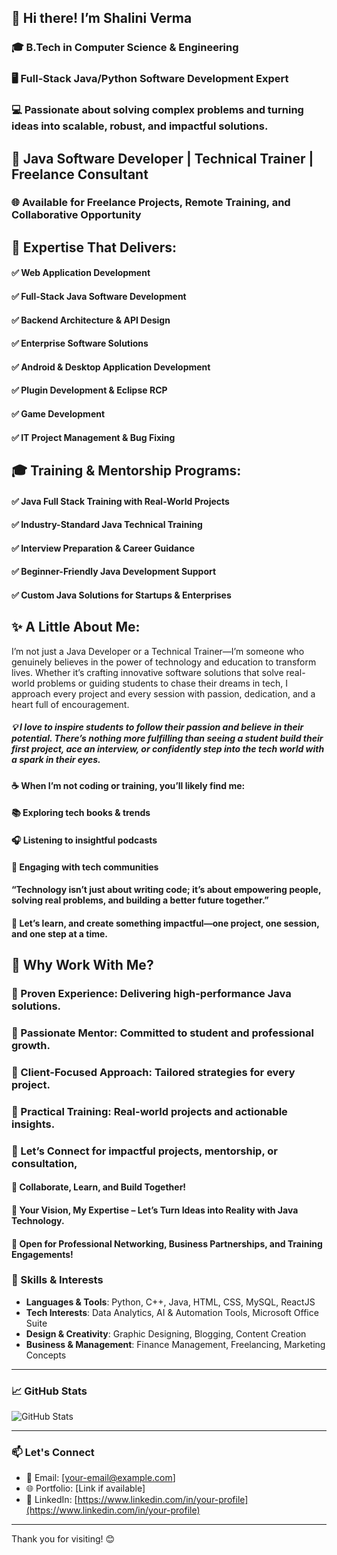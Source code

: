 ## 👋 Hi there! I’m Shalini Verma


### 🎓 B.Tech in Computer Science & Engineering

### 🖥️ Full-Stack Java/Python Software Development Expert

### 💻 Passionate about solving complex problems and turning ideas into scalable, robust, and impactful solutions.



## 🚀 Java Software Developer | Technical Trainer | Freelance Consultant

### 🌐 Available for Freelance Projects, Remote Training, and Collaborative Opportunity 



## 💼 Expertise That Delivers:


#### ✅ Web Application Development
#### ✅ Full-Stack Java Software Development
#### ✅ Backend Architecture & API Design
#### ✅ Enterprise Software Solutions
#### ✅ Android & Desktop Application Development
#### ✅ Plugin Development & Eclipse RCP
#### ✅ Game Development
#### ✅ IT Project Management & Bug Fixing



## 🎓 Training & Mentorship Programs:


#### ✅ Java Full Stack Training with Real-World Projects
#### ✅ Industry-Standard Java Technical Training
#### ✅ Interview Preparation & Career Guidance
#### ✅ Beginner-Friendly Java Development Support
#### ✅ Custom Java Solutions for Startups & Enterprises



## ✨ A Little About Me:


I’m not just a Java Developer or a Technical Trainer—I’m someone who genuinely believes in the power of technology and education to transform lives. Whether it’s crafting innovative software solutions that solve real-world problems or guiding students to chase their dreams in tech, I approach every project and every session with passion, dedication, and a heart full of encouragement.

##### 💡 I love to inspire students to follow their passion and believe in their potential. There’s nothing more fulfilling than seeing a student build their first project, ace an interview, or confidently step into the tech world with a spark in their eyes.

#### ☕ When I’m not coding or training, you’ll likely find me:

#### 📚 Exploring tech books & trends

#### 🎧 Listening to insightful podcasts

#### 💬 Engaging with tech communities

####  “Technology isn’t just about writing code; it’s about empowering people, solving real problems, and building a better future together.”
#### 🚀 Let’s learn, and create something impactful—one project, one session, and one step at a time.



## 🤝 Why Work With Me?


### 🔹 Proven Experience: Delivering high-performance Java solutions.
### 🔹 Passionate Mentor: Committed to student and professional growth.
### 🔹 Client-Focused Approach: Tailored strategies for every project.
### 🔹 Practical Training: Real-world projects and actionable insights.


###  📩 Let’s Connect for impactful projects, mentorship, or consultation, 


#### 🤝 Collaborate, Learn, and Build Together!

#### 🚀 Your Vision, My Expertise – Let’s Turn Ideas into Reality with Java Technology.

#### 🔗 Open for Professional Networking, Business Partnerships, and Training Engagements!


### 🚀 Skills & Interests
- **Languages & Tools**: Python, C++, Java, HTML, CSS, MySQL, ReactJS
- **Tech Interests**: Data Analytics, AI & Automation Tools, Microsoft Office Suite
- **Design & Creativity**: Graphic Designing, Blogging, Content Creation
- **Business & Management**: Finance Management, Freelancing, Marketing Concepts

---

### 📈 GitHub Stats
![GitHub Stats](https://github-readme-stats.vercel.app/api?username=ShaliniVerma21&show_icons=true&theme=default)

---

### 📫 Let's Connect
- 📧 Email: [your-email@example.com]
- 🌐 Portfolio: [Link if available]
- 💼 LinkedIn: [https://www.linkedin.com/in/your-profile](https://www.linkedin.com/in/your-profile)

---

Thank you for visiting! 😊

